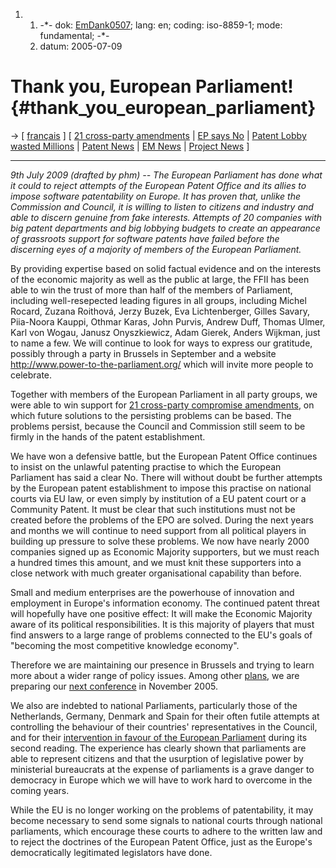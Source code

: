 1.  1.  -\*- dok: [EmDank0507](EmDank0507 "wikilink"); lang: en; coding:
        iso-8859-1; mode: fundamental; -\*-
    2.  datum: 2005-07-09

# Thank you, European Parliament! {#thank_you_european_parliament}

-\> \[ [ français](EmDank0507Fr "wikilink") \] \[ [ 21 cross-party
amendments](AmPlenPr050701En "wikilink") \| [ EP says
No](Ep050706En "wikilink") \| [ Patent Lobby wasted
Millions](SpinPr050708En "wikilink") \| [ Patent
News](SwpatcninoEn "wikilink") \| [ EM
News](EconomicMajorityNewsEn "wikilink") \| [ Project
News](FfiiprojNewsEn "wikilink") \]

------------------------------------------------------------------------

*9th July 2009 (drafted by phm) \-- The European Parliament has done
what it could to reject attempts of the European Patent Office and its
allies to impose software patentability on Europe. It has proven that,
unlike the Commission and Council, it is willing to listen to citizens
and industry and able to discern genuine from fake interests. Attempts
of 20 companies with big patent departments and big lobbying budgets to
create an appearance of grassroots support for software patents have
failed before the discerning eyes of a majority of members of the
European Parliament.*

By providing expertise based on solid factual evidence and on the
interests of the economic majority as well as the public at large, the
FFII has been able to win the trust of more than half of the members of
Parliament, including well-resepected leading figures in all groups,
including Michel Rocard, Zuzana Roithová, Jerzy Buzek, Eva
Lichtenberger, Gilles Savary, Piia-Noora Kauppi, Othmar Karas, John
Purvis, Andrew Duff, Thomas Ulmer, Karl von Wogau, Janusz Onyszkiewicz,
Adam Gierek, Anders Wijkman, just to name a few. We will continue to
look for ways to express our gratitude, possibly through a party in
Brussels in September and a website
<http://www.power-to-the-parliament.org/> which will invite more people
to celebrate.

Together with members of the European Parliament in all party groups, we
were able to win support for [ 21 cross-party compromise
amendments](AmPlenPr050701En "wikilink"), on which future solutions to
the persisting problems can be based. The problems persist, because the
Council and Commission still seem to be firmly in the hands of the
patent establishment.

We have won a defensive battle, but the European Patent Office continues
to insist on the unlawful patenting practise to which the European
Parliament has said a clear No. There will without doubt be further
attempts by the European patent establishment to impose this practise on
national courts via EU law, or even simply by institution of a EU patent
court or a Community Patent. It must be clear that such institutions
must not be created before the problems of the EPO are solved. During
the next years and months we will continue to need support from all
political players in building up pressure to solve these problems. We
now have nearly 2000 companies signed up as Economic Majority
supporters, but we must reach a hundred times this amount, and we must
knit these supporters into a close network with much greater
organisational capability than before.

Small and medium enterprises are the powerhouse of innovation and
employment in Europe\'s information economy. The continued patent threat
will hopefully have one positive effect: It will make the Economic
Majority aware of its political responsibilities. It is this majority of
players that must find answers to a large range of problems connected to
the EU\'s goals of \"becoming the most competitive knowledge economy\".

Therefore we are maintaining our presence in Brussels and trying to
learn more about a wider range of policy issues. Among other [
plans](FfiiprojPriorEn "wikilink"), we are preparing our [ next
conference](Konf0511En_in_Brussels "wikilink") in November 2005.

We also are indebted to national Parliaments, particularly those of the
Netherlands, Germany, Denmark and Spain for their often futile attempts
at controlling the behaviour of their countries\' representatives in the
Council, and for their [ intervention in favour of the European
Parliament](MdbAnMdep050701De "wikilink") during its second reading. The
experience has clearly shown that parliaments are able to represent
citizens and that the usurption of legislative power by ministerial
bureaucrats at the expense of parliaments is a grave danger to democracy
in Europe which we will have to work hard to overcome in the coming
years.

While the EU is no longer working on the problems of patentability, it
may become necessary to send some signals to national courts through
national parliaments, which encourage these courts to adhere to the
written law and to reject the doctrines of the European Patent Office,
just as the Europe\'s democratically legitimated legislators have done.
